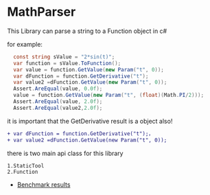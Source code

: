 # MathParser
This Library can parse a string to a Function object in c#



for example:
```C#
  const string sValue = "2*sin(t)";
  var function = sValue.ToFunction();
  var value = function.GetValue(new Param("t", 0));
  var dFunction = function.GetDerivative("t");
  var value2 =dFunction.GetValue(new Param("t", 0));
  Assert.AreEqual(value, 0.0f);
  value = function.GetValue(new Param("t", (float)(Math.PI/2)));
  Assert.AreEqual(value, 2.0f);
  Assert.AreEqual(value2,2.0f);
```

it is important that the GetDerivative result is a object also!
```diff 
+ var dFunction = function.GetDerivative("t");， 
+ var value2 =dFunction.GetValue(new Param("t", 0));
```

there is two main api class for this library
```
1.StaticTool
2.Function
```
- [Benchmark results](https://zyxia.github.io/MathParser/dev/bench/)
